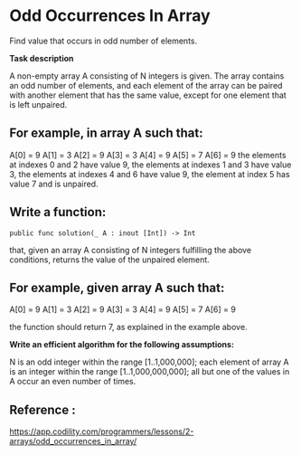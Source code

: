 # Odd Occurrences In Array

Find value that occurs in odd number of elements.

**Task description**

A non-empty array A consisting of N integers is given. The array contains an odd number of elements, and each element of the array can be paired with another element that has the same value, except for one element that is left unpaired.

## For example, in array A such that:

A[0] = 9  A[1] = 3  A[2] = 9
A[3] = 3  A[4] = 9  A[5] = 7
A[6] = 9
the elements at indexes 0 and 2 have value 9,
the elements at indexes 1 and 3 have value 3,
the elements at indexes 4 and 6 have value 9,
the element at index 5 has value 7 and is unpaired.

## Write a function:

```public func solution(_ A : inout [Int]) -> Int```

that, given an array A consisting of N integers fulfilling the above conditions, returns the value of the unpaired element.

## For example, given array A such that:

A[0] = 9  A[1] = 3  A[2] = 9
A[3] = 3  A[4] = 9  A[5] = 7
A[6] = 9

the function should return 7, as explained in the example above.

**Write an efficient algorithm for the following assumptions:**

N is an odd integer within the range [1..1,000,000];
each element of array A is an integer within the range [1..1,000,000,000];
all but one of the values in A occur an even number of times.


## Reference : 
https://app.codility.com/programmers/lessons/2-arrays/odd_occurrences_in_array/
